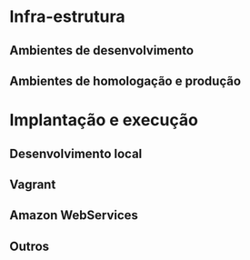# Infra-estrutura

## Ambientes de desenvolvimento

## Ambientes de homologação e produção

# Implantação e execução

## Desenvolvimento local

## Vagrant

## Amazon WebServices

## Outros
